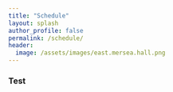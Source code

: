 ```yaml
---
title: "Schedule"
layout: splash
author_profile: false
permalink: /schedule/
header:
  image: /assets/images/east.mersea.hall.png
---
```

### Test
